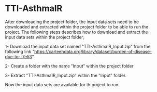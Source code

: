 # TTI-AsthmaIR

After downloading the project folder, the input data sets need to be downloaded and extracted within the project folder to be able to run the project. The following steps describes how to download and extract the input data sets within the project folder;

1- Download the input data set named "TTI-AsthmaIR_Input.zip" from the following link "https://carteehdata.org/library/dataset/burden-of-disease-due-to--7e53"

2- Create a folder with the name "Input" within the project folder

3- Extract "TTI-AsthmaIR_Input.zip" within the "Input" folder.


Now the input data sets are available for th project to run. 
